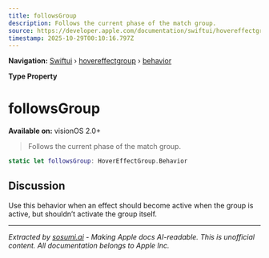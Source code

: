 ```yaml
---
title: followsGroup
description: Follows the current phase of the match group.
source: https://developer.apple.com/documentation/swiftui/hovereffectgroup/behavior/followsgroup
timestamp: 2025-10-29T00:10:16.797Z
---
```


**Navigation:** [Swiftui](/documentation/swiftui) › [hovereffectgroup](/documentation/swiftui/hovereffectgroup) › [behavior](/documentation/swiftui/hovereffectgroup/behavior)

**Type Property**

# followsGroup

**Available on:** visionOS 2.0+

> Follows the current phase of the match group.

```swift
static let followsGroup: HoverEffectGroup.Behavior
```

## Discussion

Use this behavior when an effect should become active when the group is active, but shouldn’t activate the group itself.

---

*Extracted by [sosumi.ai](https://sosumi.ai) - Making Apple docs AI-readable.*
*This is unofficial content. All documentation belongs to Apple Inc.*
